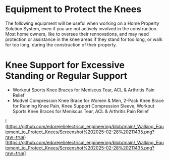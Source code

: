 # Equipment to Protect the Knees

The following equipment will be useful when working on a Home Property Solution System, even if you are not actively involved in the construction. Most home owners, like to oversee their rennovations, and may need protection or assistance in the knee areas if they stand for too long, or walk for too long, during the construction of their property.

# Knee Support for Excessive Standing or Regular Support
- Workout Sports Knee Braces for Meniscus Tear, ACL & Arthritis Pain Relief 
- Modvel Compression Knee Brace for Women & Men, 2-Pack Knee Brace for Running Knee Pain, Knee Support Compression Sleeve, Workout Sports Knee Braces for Meniscus Tear, ACL & Arthritis Pain Relief

!(https://github.com/edorejel/electrical_engineering/blob/main/_Walking_Equipment_to_Protect_Knees/Screenshot%202025-02-28%20211435.png?raw=true)[https://github.com/edorejel/electrical_engineering/blob/main/_Walking_Equipment_to_Protect_Knees/Screenshot%202025-02-28%20211435.png?raw=true]
